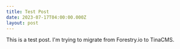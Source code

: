 ```yaml
---
title: Test Post
date: 2023-07-17T04:00:00.000Z
layout: post
---
```


This is a test post. I'm trying to migrate from Forestry.io to TinaCMS.
